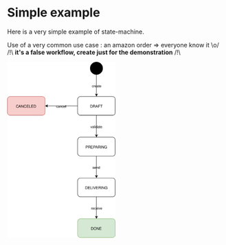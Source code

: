 Simple example
==============

Here is a very simple example of state-machine.

Use of a very common use case : an amazon order => everyone know it \o/ \
 /!\ **it's a false workflow, create just for the demonstration** /!\
 
 <img src="https://github.com/FrogDevelopment/state-machine-demo/blob/master/demo_state_0.svg" width="50%" height="50%"></image>
